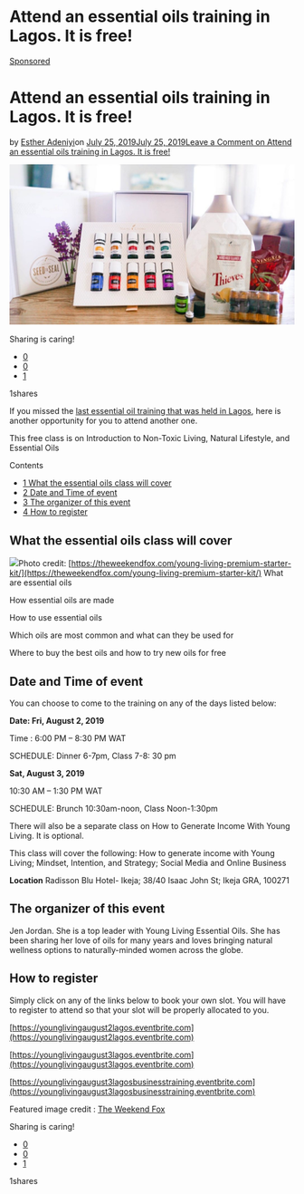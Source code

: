 # Attend an essential oils training in Lagos. It is free!

[Sponsored](https://estheradeniyi.com/category/sponsored/)
# Attend an essential oils training in Lagos. It is free!

by [Esther Adeniyi](https://estheradeniyi.com/author/esther-adeniyi/)on [July 25, 2019July 25, 2019](https://estheradeniyi.com/attend-an-essential-oils-training-in-lagos-it-is-free/)[Leave a Comment on Attend an essential oils training in Lagos. It is free!](https://estheradeniyi.com/attend-an-essential-oils-training-in-lagos-it-is-free/#respond)

![](images\cropped-Young-Living-Premium-Starter-Kit-Oils.jpg)

Sharing is caring!

- [0](https://www.facebook.com/sharer/sharer.php?u=https%3A%2F%2Festheradeniyi.com%2Fattend-an-essential-oils-training-in-lagos-it-is-free%2F&amp;t=Attend%20an%20essential%20oils%20training%20in%20Lagos.%20It%20is%20free%21)
- [0](https://twitter.com/intent/tweet?text=Attend%20an%20essential%20oils%20training%20in%20Lagos.%20It%20is%20free%21&amp;url=https%3A%2F%2Festheradeniyi.com%2Fattend-an-essential-oils-training-in-lagos-it-is-free%2F)
- [1](#)

1shares

If you missed the [last essential oil training that was held in Lagos](https://estheradeniyi.com/essential-oils-training-in-lagos/), here is another opportunity for you to attend another one.

This free class is on Introduction to Non-Toxic Living, Natural Lifestyle, and Essential Oils

Contents

- [1 What the essential oils class will cover](#What_the_essential_oils_class_will_cover)
- [2 Date and Time of event ](#Date_and_Time_of_event)
- [3 The organizer of this event ](#The_organizer_of_this_event)
- [4 How to register](#How_to_register)

## What the essential oils class will cover
![](https://estheradeniyi.com/wp-content/uploads/2019/07/Young-Living-Premium-Oils-1024x768.jpg)Photo credit: [https://theweekendfox.com/young-living-premium-starter-kit/](https://theweekendfox.com/young-living-premium-starter-kit/)
What are essential oils

How essential oils are made

How to use essential oils

Which oils are most common and what can they be used for

Where to buy the best oils and how to try new oils for free

## Date and Time of event 

You can choose to come to the training on any of the days listed below:

**Date: Fri, August 2, 2019**

Time : 6:00 PM &#x2013; 8:30 PM WAT

SCHEDULE: Dinner 6-7pm, Class 7-8: 30 pm

**Sat, August 3, 2019**

10:30 AM &#x2013; 1:30 PM WAT

SCHEDULE: Brunch 10:30am-noon, Class Noon-1:30pm

There will also be a separate class on How to Generate Income With Young Living. It is optional.

This class will cover the following: How to generate income with Young Living; Mindset, Intention, and Strategy; Social Media and Online Business

**Location**
Radisson Blu Hotel- Ikeja; 38/40 Isaac John St; Ikeja GRA, 100271

## The organizer of this event 

Jen Jordan. She is a top leader with Young Living Essential Oils.  She has been sharing her love of oils for many years and loves bringing natural wellness options to naturally-minded women across the globe.

## How to register

Simply click on any of the links below to book your own slot. You will have to register to attend so that your slot will be properly allocated to you.

[https://younglivingaugust2lagos.eventbrite.com](https://younglivingaugust2lagos.eventbrite.com)

[https://younglivingaugust3lagos.eventbrite.com](https://younglivingaugust3lagos.eventbrite.com)

[https://younglivingaugust3lagosbusinesstraining.eventbrite.com](https://younglivingaugust3lagosbusinesstraining.eventbrite.com)

Featured image credit : [The Weekend Fox](https://theweekendfox.com/young-living-premium-starter-kit/)

Sharing is caring!

- [0](https://www.facebook.com/sharer/sharer.php?u=https%3A%2F%2Festheradeniyi.com%2Fattend-an-essential-oils-training-in-lagos-it-is-free%2F&amp;t=Attend%20an%20essential%20oils%20training%20in%20Lagos.%20It%20is%20free%21)
- [0](https://twitter.com/intent/tweet?text=Attend%20an%20essential%20oils%20training%20in%20Lagos.%20It%20is%20free%21&amp;url=https%3A%2F%2Festheradeniyi.com%2Fattend-an-essential-oils-training-in-lagos-it-is-free%2F)
- [1](#)

1shares